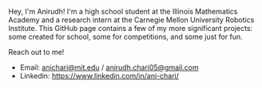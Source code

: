 Hey, I'm Anirudh! I'm a high school student at the Illinois Mathematics Academy and a research intern at the Carnegie Mellon University Robotics Institute. This GitHub page contains a few of my more significant projects: some created for school, some for competitions, and some just for fun. 

Reach out to me!
  - Email: anichari@mit.edu / anirudh.chari05@gmail.com
  - Linkedin: https://www.linkedin.com/in/ani-chari/
